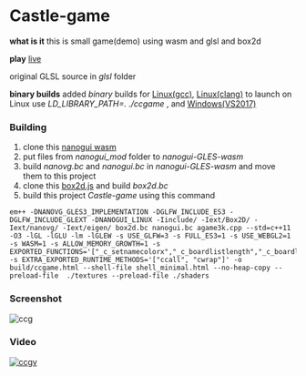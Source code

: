 # Castle-game
**what is it** this is small game(demo) using wasm and glsl and box2d

**play** [live](https://danilw.github.io/Castle-game/ccgame.html)

original GLSL source in *glsl* folder

**binary builds** added *binary* builds for [Linux(gcc)](https://danilw.github.io/Castle-game/bin/gcc.zip), [Linux(clang)](https://danilw.github.io/Castle-game/bin/llvm.zip) to launch on Linux use *LD_LIBRARY_PATH=. ./ccgame* , and [Windows(VS2017)](https://danilw.github.io/Castle-game/bin/VS2017.zip)

### Building

1. clone this [nanogui wasm](https://github.com/danilw/nanogui-GLES-wasm)
2. put files from *nanogui_mod* folder to *nanogui-GLES-wasm* 
3. build *nanovg.bc* and *nanogui.bc* in *nanogui-GLES-wasm* and move them to this project
4. clone this [box2d.js](https://github.com/kripken/box2d.js) and build *box2d.bc*
5. build this project *Castle-game* using this command
```
em++ -DNANOVG_GLES3_IMPLEMENTATION -DGLFW_INCLUDE_ES3 -DGLFW_INCLUDE_GLEXT -DNANOGUI_LINUX -Iinclude/ -Iext/Box2D/ -Iext/nanovg/ -Iext/eigen/ box2d.bc nanogui.bc agame3k.cpp --std=c++11 -O3 -lGL -lGLU -lm -lGLEW -s USE_GLFW=3 -s FULL_ES3=1 -s USE_WEBGL2=1 -s WASM=1 -s ALLOW_MEMORY_GROWTH=1 -s EXPORTED_FUNCTIONS='["_c_setnamecolorx","_c_boardlistlength","_c_boardlist","_main"]' -s EXTRA_EXPORTED_RUNTIME_METHODS='["ccall", "cwrap"]' -o build/ccgame.html --shell-file shell_minimal.html --no-heap-copy --preload-file  ./textures --preload-file ./shaders

```

### Screenshot
![ccg](https://danilw.github.io/Castle-game/ccg.png)
### Video
[![ccgv](https://danilw.github.io/Castle-game/yt.png)](https://youtu.be/lNXTFvTDOAo)
